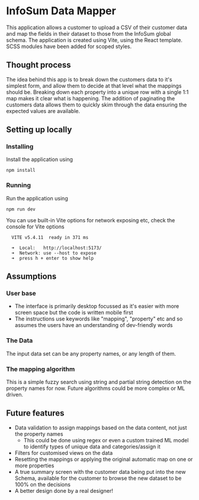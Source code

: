 # InfoSum Data Mapper

This application allows a customer to upload a CSV of their customer data and map the fields in their dataset to those from the InfoSum global schema.
The application is created using Vite, using the React template. SCSS modules have been added for scoped styles.

## Thought process
The idea behind this app is to break down the customers data to it's simplest form, and allow them to decide at that level what the mappings should be. Breaking down each property into a unique row with a single 1:1 map makes it clear what is happening.
The addition of paginating the customers data allows them to quickly skim through the data ensuring the expected values are available.

## Setting up locally
### Installing
Install the application using 

```
npm install
```
### Running 
Run the application using 

```
npm run dev
```

You can use built-in Vite options for network exposing etc, check the console for Vite options
```
  VITE v5.4.11  ready in 371 ms

  ➜  Local:   http://localhost:5173/
  ➜  Network: use --host to expose
  ➜  press h + enter to show help
  ```

## Assumptions
### User base
* The interface is primarily desktop focussed as it's easier with more screen space but the code is written mobile first
* The instructions use keywords like "mapping", "property" etc and so assumes the users have an understanding of dev-friendly words

### The Data
The input data set can be any property names, or any length of them. 

### The mapping algorithm
This is a simple fuzzy search using string and partial string detection on the property names for now. Future algorithms could be more complex or ML driven.

## Future features
* Data validation to assign mappings based on the data content, not just the property names
  * This could be done using regex or even a custom trained ML model to identify types of unique data and categories/assign it
* Filters for customised views on the data
* Resetting the mappings or applying the original automatic map on one or more properties
* A true summary screen with the customer data being put into the new Schema, available for the customer to browse the new dataset to be 100% on the decisions
* A better design done by a real designer!
